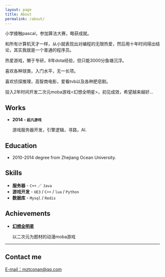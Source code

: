```yaml
---
layout: page
title: About
permalink: /about/
---
```


小学接触pascal，参加算法大赛，略获成就。

和所有计算机天才一样，从小就表现出对编程的无限热爱，然后用十年时间得出结论，其实我就是一个普通的程序员。

热爱游戏，懒于专研，8年dota经验，但只能3000分鱼塘沉浮。

喜欢各种球类，入门水平，无一长项。

喜欢侦探推理，高智商电影，爱看tvb以及各种肥皂剧。

投入2年时间开发二次元moba游戏<幻想全明星>，初见成效，希望越来越好...

## Works

* **2014 -  `起凡游戏`**

  游戏服务器开发，引擎逻辑，寻路，AI.

## Education

* 2010-2014 degree from Zhejiang Ocean University.

## Skills

* **服务器** - `C++` ／ `Java` 
* **游戏开发** - `UE3` / `C++` / `lua` / `Python`
* **数据库** - `Mysql` / `Redis`
    
    
## Achievements

* [**幻想全明星**](http://www.acmoba.com) 
   
   以二次元为题材的动漫moba游戏

***

## Contact me

[E-mail：mztconan@qq.com](mailto:mztconan@qq.com)